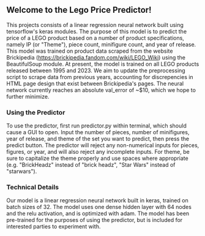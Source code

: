 ## Welcome to the Lego Price Predictor!

This projects consists of a linear regression neural network built using tensorflow's keras modules. 
The purpose of this model is to predict the price of a LEGO product based on a number of product specifications, namely IP (or "Theme"), piece count, minifigure count, and year of release.
This model was trained on product data scraped from the website Brickipedia (https://brickipedia.fandom.com/wiki/LEGO_Wiki) using the BeautifulSoup module.
At present, the model is trained on all LEGO products released between 1995 and 2023. 
We aim to update the preprocessing script to scrape data from previous years, accounting for discrepencies in HTML page design that exist between Brickipedia's pages.
The neural network currently reaches an absolute val_error of ~$10, which we hope to further minimize.

### Using the Predictor
To use the predictor, first run predictor.py within terminal, which should cause a GUI to open.
Input the number of pieces, number of minifigures, year of release, and theme of the set you want to predict, then press the predict button.
The predictor will reject any non-numerical inputs for pieces, figures, or year, and will also reject any incomplete inputs.
For theme, be sure to capitalize the theme properly and use spaces where appropriate 
(e.g. "BrickHeadz" instead of "brick headz", "Star Wars" instead of "starwars").

### Technical Details
Our model is a linear regression neural network built in keras, trained on batch sizes of 32. The model uses one dense hidden layer with 64 nodes and the relu activation, and is optimized with adam. The model has been pre-trained for the purposes of using the predictor, but is included for interested parties to experiment with.
